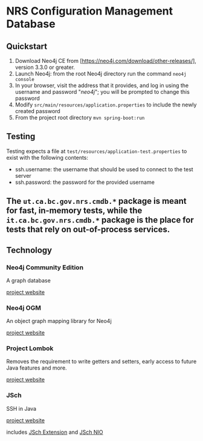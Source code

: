 # NRS Configuration Management Database

## Quickstart

1. Download Neo4j CE from [https://neo4j.com/download/other-releases/], version 3.3.0 or greater.
1. Launch Neo4j: from the root Neo4j directory run the command `neo4j console`
1. In your browser, visit the address that it provides, and log in using the username and password "*neo4j*"; you will be
   prompted to change this password
1. Modify `src/main/resources/application.properties` to include the newly created password
1. From the project root directory `mvn spring-boot:run`

## Testing
Testing expects a file at `test/resources/application-test.properties` to exist with the following contents:
* ssh.username: the username that should be used to connect to the test server
* ssh.password: the password for the provided username

The `ut.ca.bc.gov.nrs.cmdb.*` package is meant for fast, in-memory tests, while the `it.ca.bc.gov.nrs.cmdb.*` package is 
the place for tests that rely on out-of-process services.
------------------------

## Technology
### Neo4j Community Edition
A graph database

[project website](https://neo4j.com)

### Neo4j OGM
An object graph mapping library for Neo4j

[project website](https://neo4j.com/docs/ogm-manual/current/)

### Project Lombok
Removes the requirement to write getters and setters, early access to future Java features and more.

[project website](https://projectlombok.org)

### JSch
SSH in Java

[project website](http://www.jcraft.com/jsch/)

includes [JSch Extension](https://github.com/lucastheisen/jsch-extension) and [JSch NIO](https://github.com/lucastheisen/jsch-nio)

